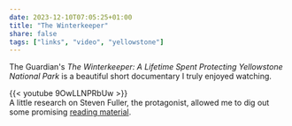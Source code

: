 ```yaml
---
date: 2023-12-10T07:05:25+01:00
title: "The Winterkeeper"
share: false
tags: ["links", "video", "yellowstone"]
---
```

The Guardian's *The Winterkeeper: A Lifetime Spent Protecting Yellowstone National Park* is a beautiful short documentary I truly enjoyed watching.

{{< youtube 9OwLLNPRbUw >}}
<br/>
A little research on Steven Fuller, the protagonist, allowed me to dig out some promising [reading material](https://mountainjournal.org/a-winterkeeper-remembers-his-piece-in-natgo).

